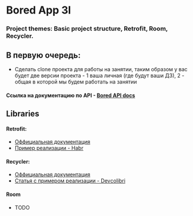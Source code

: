 # Bored App 3l
### Project themes: Basic project structure, Retrofit, Room, Recycler.

## В первую очередь:
   * Сделать clone проекта для работы на занятии, таким образом у вас будет две версии проекта - 1 ваша личная (где будут ваши ДЗ), 2 - общая в которой мы будем работать на занятии
    
#### Ссылка на документацию по API - [Bored API docs](https://www.boredapi.com/documentation)

## Libraries

#### <a name="header_retrofit"></a>Retrofit:
- [Оффициальная документация](https://square.github.io/retrofit/)
- [Пример реализации - Habr](https://habr.com/post/314028/)

#### <a name="header_recycler"></a>Recycler:
- [Оффициальная документация](https://developer.android.com/guide/topics/ui/layout/recyclerview)
- [Статья c примером реализации - Devсolibri](https://devcolibri.com/%D0%BA%D0%B0%D0%BA-%D1%80%D0%B0%D0%B1%D0%BE%D1%82%D0%B0%D1%82%D1%8C-%D1%81-recyclerview/)

#### Room
- TODO